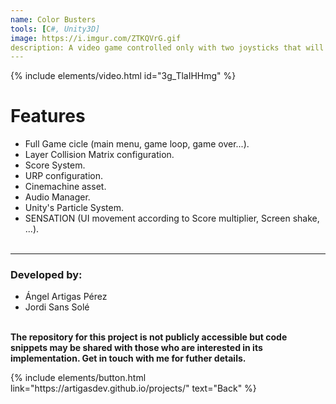 ```yaml
---
name: Color Busters
tools: [C#, Unity3D]
image: https://i.imgur.com/ZTKQVrG.gif
description: A video game controlled only with two joysticks that will test your coordination skills.
---
```


{% include elements/video.html id="3g_TlaIHHmg" %}

# Features
- Full Game cicle (main menu, game loop, game over...).
- Layer Collision Matrix configuration.
- Score System.
- URP configuration.
- Cinemachine asset.
- Audio Manager.
- Unity's Particle System.
- SENSATION (UI movement according to Score multiplier, Screen shake, ...).
<br><br>

---

### Developed by:
- Ángel Artigas Pérez
- Jordi Sans Solé

**<br>The repository for this project is not publicly accessible but code snippets may be shared with those who are interested in its implementation. Get in touch with me for futher details.**

<p class="text-center">
{% include elements/button.html link="https://artigasdev.github.io/projects/" text="Back" %}
</p>